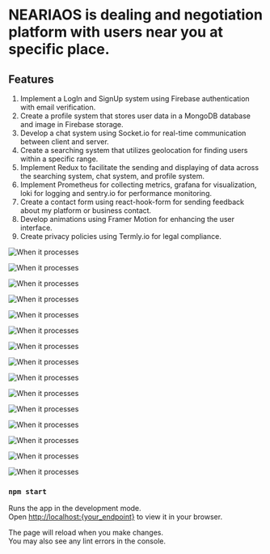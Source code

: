 # NEARIAOS is dealing and negotiation platform with users near you at specific place.

## Features
1. Implement a LogIn and SignUp system using Firebase authentication with email verification.
2. Create a profile system that stores user data in a MongoDB database and image in Firebase storage.
3. Develop a chat system using Socket.io for real-time communication between client and server.
4. Create a searching system that utilizes geolocation for finding users within a specific range.
5. Implement Redux to facilitate the sending and displaying of data across the searching system, chat system, and profile system.
6. Implement Prometheus for collecting metrics, grafana for visualization, loki for logging and sentry.io for performance monitoring.
7. Create a contact form using react-hook-form for sending feedback about my platform or business contact.
8. Develop animations using Framer Motion for enhancing the user interface.
9. Create privacy policies using Termly.io for legal compliance.

![When it processes](./images/neariaosmainpage.png)

![When it processes](./images/ourplatform.png)

![When it processes](./images/animationcard.png)

![When it processes](./images/breaklimit.png)

![When it processes](./images/newrelationship.png)

![When it processes](./images/createnewaccount.png)

![When it processes](./images/listcard.png)

![When it processes](./images/footerpic.png)

![When it processes](./images/contactform.png)

![When it processes](./images/premiummode.png)

![When it processes](./images/SignUp.png)

![When it processes](./images/LogIn.png)

![When it processes](./images/Profile.png)

![When it processes](./images/ThreeIcon.png)

![When it processes](./images/Chat.png)

### `npm start`

Runs the app in the development mode.\
Open [http://localhost:{your_endpoint}](http://localhost:{your_endpoint}) to view it in your browser.

The page will reload when you make changes.\
You may also see any lint errors in the console.

